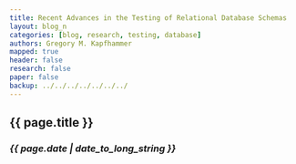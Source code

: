 ```yaml
---
title: Recent Advances in the Testing of Relational Database Schemas 
layout: blog_n
categories: [blog, research, testing, database]
authors: Gregory M. Kapfhammer
mapped: true 
header: false 
research: false 
paper: false
backup: ../../../../../../../
---
```


## {{ page.title }}
### <em>{{ page.date | date_to_long_string }}</em>


